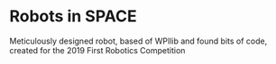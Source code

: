 # Robots in SPACE
Meticulously designed robot, based of WPIlib and found bits of code, created for the 2019 First Robotics Competition
